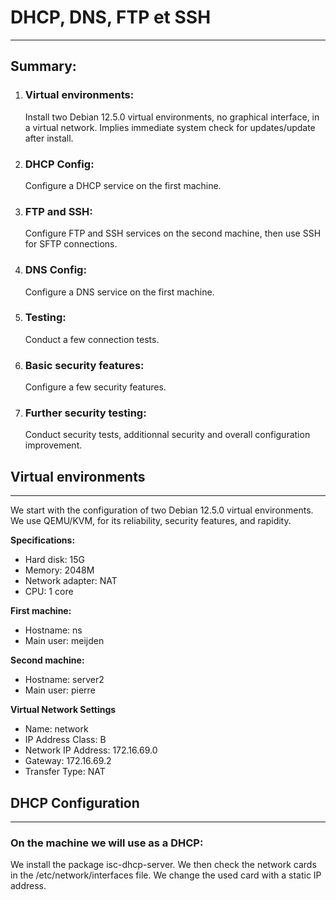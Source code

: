 # DHCP, DNS, FTP et SSH


---


## Summary:
1. ### Virtual environments:
   Install two Debian 12.5.0 virtual environments, no graphical interface, in a virtual network. Implies immediate system check for updates/update after install.
2. ### DHCP Config:
   Configure a DHCP service on the first machine.
3. ### FTP and SSH:
   Configure FTP and SSH services on the second machine, then use SSH for SFTP connections.
4. ### DNS Config:
   Configure a DNS service on the first machine.
5. ### Testing:
   Conduct a few connection tests.
6. ### Basic security features:
   Configure a few security features.
7. ### Further security testing:
   Conduct security tests, additionnal security and overall configuration improvement.


Virtual environments
---
---


We start with the configuration of two Debian 12.5.0 virtual environments.   
We use QEMU/KVM, for its reliability, security features, and rapidity.


**Specifications:**
* Hard disk: 15G
* Memory: 2048M
* Network adapter: NAT
* CPU: 1 core


**First machine:**
* Hostname: ns
* Main user: meijden


**Second machine:**
* Hostname: server2
* Main user: pierre


**Virtual Network Settings**
* Name: network
* IP Address Class: B
* Network IP Address: 172.16.69.0
* Gateway: 172.16.69.2
* Transfer Type: NAT


DHCP Configuration
---
---
### On the machine we will use as a DHCP:
We install the package isc-dhcp-server. 
We then check the network cards in the /etc/network/interfaces file.
We change the used card with a static IP address.


